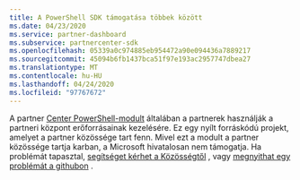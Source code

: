 ```yaml
---
title: A PowerShell SDK támogatása többek között
ms.date: 04/23/2020
ms.service: partner-dashboard
ms.subservice: partnercenter-sdk
ms.openlocfilehash: 05339a0c974885eb954472a90e094436a7889217
ms.sourcegitcommit: 45094b6fb1437bca51f97e193ac2957747dbea27
ms.translationtype: MT
ms.contentlocale: hu-HU
ms.lasthandoff: 04/24/2020
ms.locfileid: "97767672"
---
```

A partner [Center PowerShell-modult](https://github.com/microsoft/partner-center-powershell/) általában a partnerek használják a partneri központ erőforrásainak kezelésére. Ez egy nyílt forráskódú projekt, amelyet a partner közössége tart fenn. Mivel ezt a modult a partner közössége tartja karban, a Microsoft hivatalosan nem támogatja. Ha problémát tapasztal, [segítséget kérhet a Közösségtől](https://stackoverflow.com/questions/tagged/partner+center) , vagy [megnyithat egy problémát a githubon](https://github.com/microsoft/partner-center-powershell/issues) .
